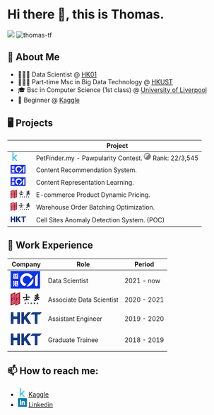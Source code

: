 # Hi there 👋, this is Thomas.
![](https://komarev.com/ghpvc/?username=thomas-tf) ![thomas-tf](https://road-to-kaggle-grandmaster.vercel.app/api/simple/thomastf)

## 🔭 About Me
- 👨🏻‍🔬 Data Scientist @ [HK01](https://www.hk01.com/)
- 🧑🏻‍🎓 Part-time Msc in Big Data Technology @ [HKUST](https://seng.hkust.edu.hk/academics/taught-postgraduate/msc-bdt)
- 🎓 Bsc in Computer Science (1st class) @ [University of Liverpool](https://www.liverpool.ac.uk/study/undergraduate/courses/computer-science-bsc-hons/overview/)
- 🔰 Beginner @ [Kaggle](https://www.kaggle.com/thomastf)

## 🖥️ Projects
|                                 | Project                                                                        |
| --------------------------------| -------------------------------------------------------------------------------|
| ![](./img/kaggle_icon.png)      | PetFinder.my - Pawpularity Contest. ![](./img/silver_medal.png) Rank: 22/3,545 | 
| ![](./img/hk01_logo_small.png)  | Content Recommendation System.                                                 |
| ![](./img/hk01_logo_small.png)  | Content Representation Learning.                                               |
| ![](./img/ztore_logo_small.png) | E-commerce Product Dynamic Pricing.                                            |
| ![](./img/ztore_logo_small.png) | Warehouse Order Batching Optimization.                                         |
| ![](./img/hkt_logo_small.jpeg)  | Cell Sites Anomaly Detection System. (POC)                                     |

## 💼 Work Experience
| Company                                                            | Role              | Period    |
| -------------------------------------------------------------------| ----------------- |-----------|
| [![](./img/hk01_logo.png)](https://www.hk01.com/) | Data Scientist | 2021 - now |
| [![](./img/ztore_logo.png)](https://www.ztore.com/en/) | Associate Data Scientist | 2020 - 2021|
| [![](./img/hkt_logo.png)](https://www.hkt.com/?locale=zh) | Assistant Engineer | 2019 - 2020 |
| [![](./img/hkt_logo.png)](https://www.hkt.com/?locale=zh) | Graduate Trainee | 2018 - 2019 |


## 📫 How to reach me:
- ![](./img/kaggle_icon.png) [Kaggle](https://www.kaggle.com/thomastf)
- ![](./img/linkedin_icon.png) [Linkedin](https://hk.linkedin.com/in/thomas-wong-861775145)
